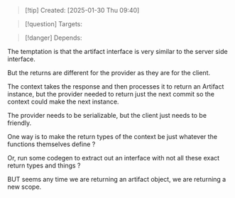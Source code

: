 
>[!tip] Created: [2025-01-30 Thu 09:40]

>[!question] Targets: 

>[!danger] Depends: 

The temptation is that the artifact interface is very similar to the server side interface.

But the returns are different for the provider as they are for the client.

The context takes the response and then processes it to return an Artifact instance, but the provider needed to return just the next commit so the context could make the next instance.

The provider needs to be serializable, but the client just needs to be friendly.

One way is to make the return types of the context be just whatever the functions themselves define ?

Or, run some codegen to extract out an interface with not all these exact return types and things ?

BUT seems any time we are returning an artifact object, we are returning a new scope.